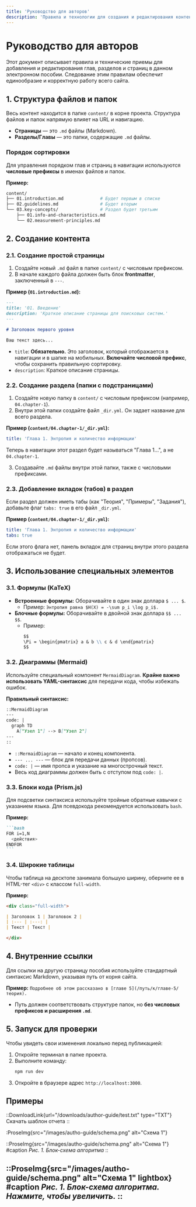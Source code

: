```yaml
---
title: 'Руководство для авторов'
description: 'Правила и технологии для создания и редактирования контента в электронном пособии.'
---
```


# Руководство для авторов

Этот документ описывает правила и технические приемы для добавления и редактирования глав, разделов и страниц в данном электронном пособии. Следование этим правилам обеспечит единообразие и корректную работу всего сайта.

## 1. Структура файлов и папок

Весь контент находится в папке `content/` в корне проекта. Структура файлов и папок напрямую влияет на URL и навигацию.

*   **Страницы** — это `.md` файлы (Markdown).
*   **Разделы/Главы** — это папки, содержащие `.md` файлы.

### Порядок сортировки

Для управления порядком глав и страниц в навигации используются **числовые префиксы** в именах файлов и папок.

**Пример:**
```bash
content/
├── 01.introduction.md              # Будет первым в списке
├── 02.guidelines.md                # Будет вторым
└── 03.key-concepts/                # Раздел будет третьим
    ├── 01.info-and-characteristics.md
    └── 02.measurement-principles.md
```

## 2. Создание контента

### 2.1. Создание простой страницы

1.  Создайте новый `.md` файл в папке `content/` с числовым префиксом.
2.  В начале каждого файла должен быть блок **frontmatter**, заключенный в `---`.

**Пример (`01.introduction.md`):**
```markdown
---
title: '01. Введение'
description: 'Краткое описание страницы для поисковых систем.'
---

# Заголовок первого уровня

Ваш текст здесь...
```
*   `title`: **Обязательно.** Это заголовок, который отображается в навигации и в шапке на мобильных. **Включайте числовой префикс**, чтобы сохранить правильную сортировку.
*   `description`: Краткое описание страницы.

### 2.2. Создание раздела (папки с подстраницами)

1.  Создайте новую папку в `content/` с числовым префиксом (например, `04.chapter-1`).
2.  Внутри этой папки создайте файл `_dir.yml`. Он задает название для всего раздела.

**Пример (`content/04.chapter-1/_dir.yml`):**
```yml
title: 'Глава 1. Энтропия и количество информации'
```
Теперь в навигации этот раздел будет называться "Глава 1...", а не `04.chapter-1`.

3.  Создавайте `.md` файлы внутри этой папки, также с числовыми префиксами.

### 2.3. Добавление вкладок (табов) в раздел

Если раздел должен иметь табы (как "Теория", "Примеры", "Задания"), добавьте флаг `tabs: true` в его файл `_dir.yml`.

**Пример (`content/04.chapter-1/_dir.yml`):**
```yml
title: 'Глава 1. Энтропия и количество информации'
tabs: true
```
Если этого флага нет, панель вкладок для страниц внутри этого раздела отображаться не будет.

## 3. Использование специальных элементов

### 3.1. Формулы (KaTeX)

*   **Встроенные формулы:** Оборачивайте в один знак доллара `$ ... $`.
    *   Пример: `Энтропия равна $H(X) = -\sum p_i \log p_i$.`
*   **Блочные формулы:** Оборачивайте в двойной знак доллара `$$ ... $$`.
    *   Пример:
        ```markdown
        $$
        \Pi = \begin{pmatrix} a & b \\ c & d \end{pmatrix}
        $$
        ```

### 3.2. Диаграммы (Mermaid)

Используйте специальный компонент `MermaidDiagram`. **Крайне важно использовать YAML-синтаксис** для передачи кода, чтобы избежать ошибок.

**Правильный синтаксис:**
```markdown
::MermaidDiagram
---
code: |
  graph TD
    A["Узел 1"] --> B["Узел 2"]
---
::
```
*   `::MermaidDiagram` — начало и конец компонента.
*   `--- ... ---` — блок для передачи данных (пропсов).
*   `code: |` — имя пропса и указание на многострочный текст.
*   Весь код диаграммы должен быть с отступом под `code: |`.

### 3.3. Блоки кода (Prism.js)

Для подсветки синтаксиса используйте тройные обратные кавычки с указанием языка. Для псевдокода рекомендуется использовать `bash`.

**Пример:**
````markdown
```bash
FOR i=1,N
  <действия>
ENDFOR
```
````

### 3.4. Широкие таблицы

Чтобы таблица на десктопе занимала большую ширину, оберните ее в HTML-тег `<div>` с классом `full-width`.

**Пример:**
```markdown
<div class="full-width">

| Заголовок 1 | Заголовок 2 |
| :--- | :---: |
| Текст | Текст |

</div>
```

## 4. Внутренние ссылки

Для ссылки на другую страницу пособия используйте стандартный синтаксис Markdown, указывая путь от корня сайта.

**Пример:**
`Подробнее об этом рассказано в [главе 5](/путь/к/главе-5/теория).`

*   Путь должен соответствовать структуре папок, но **без числовых префиксов и расширения `.md`**.

## 5. Запуск для проверки

Чтобы увидеть свои изменения локально перед публикацией:
1.  Откройте терминал в папке проекта.
2.  Выполните команду:
    ```bash
    npm run dev
    ```
3.  Откройте в браузере адрес `http://localhost:3000`.
## Примеры
::DownloadLink{url="/downloads/author-guide/test.txt" type="TXT"}
  Скачать шаблон отчета
::

:ProseImg{src="/images/autho-guide/schema.png" alt="Схема 1"}

::ProseImg{src="/images/autho-guide/schema.png" alt="Схема 1"}
#caption
*Рис. 1. Блок-схема алгоритма*
::

::ProseImg{src="/images/autho-guide/schema.png" alt="Схема 1" lightbox}
#caption
*Рис. 1. Блок-схема алгоритма. Нажмите, чтобы увеличить.*
::
---